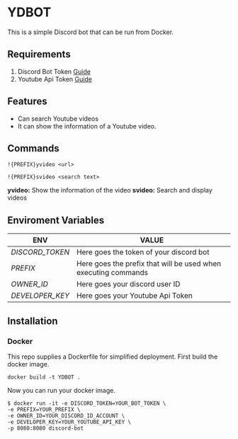# YDBOT

This is a simple Discord bot that can be run from Docker.

## Requirements

 1. Discord Bot Token [Guide](https://discordjs.guide/preparations/setting-up-a-bot-application.html#creating-your-bot)
 2. Youtube Api Token [Guide](https://blog.hubspot.com/website/how-to-get-youtube-api-key)

## Features

- Can search Youtube videos
- It can show the information of a Youtube video.

## Commands

```console
!{PREFIX}yvideo <url>
```

```console
!{PREFIX}svideo <search text>
```

**yvideo:** Show the information of the video
**svideo:** Search and display videos

## Enviroment Variables

ENV | VALUE
--- | ---
*DISCORD_TOKEN* | Here goes the token of your discord bot
*PREFIX*  | Here goes the prefix that will be used when executing commands
*OWNER_ID* | Here goes your discord user ID
*DEVELOPER_KEY*  | Here goes your Youtube Api Token

## Installation

### Docker

This repo supplies a Dockerfile for simplified deployment.
First build the docker image.

```console
docker build -t YDBOT .
```

Now you can run your docker image.

```console
$ docker run -it -e DISCORD_TOKEN=YOUR_BOT_TOKEN \ 
-e PREFIX=YOUR_PREFIX \ 
-e OWNER_ID=YOUR_DISCORD_ID_ACCOUNT \
-e DEVELOPER_KEY=YOUR_YOUTUBE_API_KEY \
-p 8080:8080 discord-bot
```
